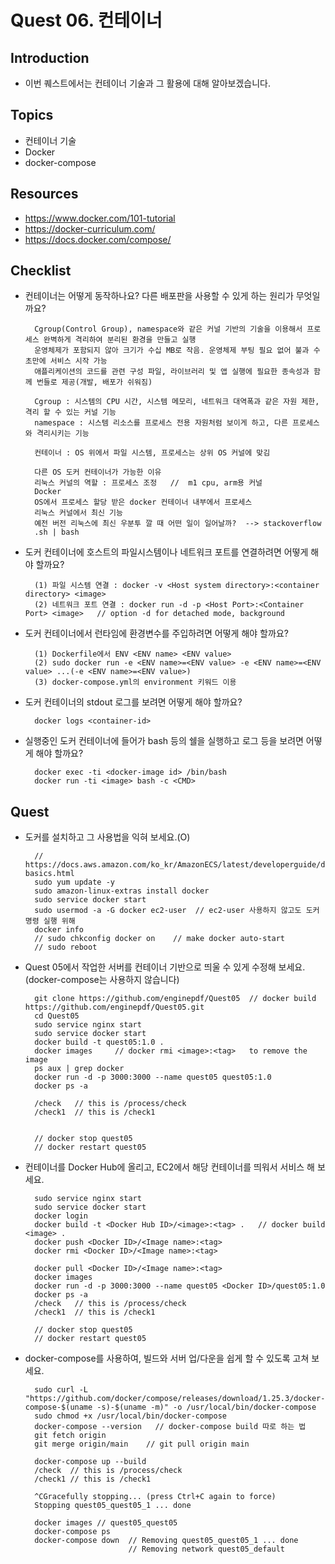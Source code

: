 # Quest 06. 컨테이너

## Introduction
* 이번 퀘스트에서는 컨테이너 기술과 그 활용에 대해 알아보겠습니다.

## Topics
* 컨테이너 기술
* Docker
* docker-compose

## Resources
* https://www.docker.com/101-tutorial
* https://docker-curriculum.com/
* https://docs.docker.com/compose/

## Checklist
* 컨테이너는 어떻게 동작하나요? 다른 배포판을 사용할 수 있게 하는 원리가 무엇일까요?

        Cgroup(Control Group), namespace와 같은 커널 기반의 기술을 이용해서 프로세스 완벽하게 격리하여 분리된 환경을 만들고 실행
        운영체제가 포함되지 않아 크기가 수십 MB로 작음. 운영체제 부팅 필요 없어 불과 수초만에 서비스 시작 가능
        애플리케이션의 코드를 관련 구성 파일, 라이브러리 및 앱 실행에 필요한 종속성과 함께 번들로 제공(개발, 배포가 쉬워짐)

        Cgroup : 시스템의 CPU 시간, 시스템 메모리, 네트워크 대역폭과 같은 자원 제한, 격리 할 수 있는 커널 기능
        namespace : 시스템 리소스를 프로세스 전용 자원처럼 보이게 하고, 다른 프로세스와 격리시키는 기능

        컨테이너 : OS 위에서 파일 시스템, 프로세스는 상위 OS 커널에 맞김

        다른 OS 도커 컨테이너가 가능한 이유
        리눅스 커널의 역할 : 프로세스 조정   //  m1 cpu, arm용 커널
        Docker
        OS에서 프로세스 할당 받은 docker 컨테이너 내부에서 프로세스 
        리눅스 커널에서 최신 기능
        예전 버전 리눅스에 최신 우분투 깔 때 어떤 일이 일어날까?  --> stackoverflow
        .sh | bash

* 도커 컨테이너에 호스트의 파일시스템이나 네트워크 포트를 연결하려면 어떻게 해야 할까요?

        (1) 파일 시스템 연결 : docker -v <Host system directory>:<container directory> <image>
        (2) 네트워크 포트 연결 : docker run -d -p <Host Port>:<Container Port> <image>   // option -d for detached mode, background

* 도커 컨테이너에서 런타임에 환경변수를 주입하려면 어떻게 해야 할까요?

        (1) Dockerfile에서 ENV <ENV name> <ENV value>
        (2) sudo docker run -e <ENV name>=<ENV value> -e <ENV name>=<ENV value> ...(-e <ENV name>=<ENV value>)
        (3) docker-compose.yml의 environment 키워드 이용


* 도커 컨테이너의 stdout 로그를 보려면 어떻게 해야 할까요?
    
        docker logs <container-id>

* 실행중인 도커 컨테이너에 들어가 bash 등의 쉘을 실행하고 로그 등을 보려면 어떻게 해야 할까요?

        docker exec -ti <docker-image id> /bin/bash
        docker run -ti <image> bash -c <CMD>

## Quest
* 도커를 설치하고 그 사용법을 익혀 보세요.(O)

        // https://docs.aws.amazon.com/ko_kr/AmazonECS/latest/developerguide/docker-basics.html
        sudo yum update -y
        sudo amazon-linux-extras install docker
        sudo service docker start
        sudo usermod -a -G docker ec2-user  // ec2-user 사용하지 않고도 도커 명령 실행 위해
        docker info
        // sudo chkconfig docker on    // make docker auto-start
        // sudo reboot

* Quest 05에서 작업한 서버를 컨테이너 기반으로 띄울 수 있게 수정해 보세요. (docker-compose는 사용하지 않습니다)

        git clone https://github.com/enginepdf/Quest05  // docker build https://github.com/enginepdf/Quest05.git
        cd Quest05
        sudo service nginx start
        sudo service docker start
        docker build -t quest05:1.0 .
        docker images     // docker rmi <image>:<tag>   to remove the image
        ps aux | grep docker
        docker run -d -p 3000:3000 --name quest05 quest05:1.0
        docker ps -a

        /check   // this is /process/check
        /check1  // this is /check1


        // docker stop quest05
        // docker restart quest05


* 컨테이너를 Docker Hub에 올리고, EC2에서 해당 컨테이너를 띄워서 서비스 해 보세요.

        sudo service nginx start
        sudo service docker start
        docker login
        docker build -t <Docker Hub ID>/<image>:<tag> .   // docker build <image> . 
        docker push <Docker ID>/<Image name>:<tag>
        docker rmi <Docker ID>/<Image name>:<tag>
        
        docker pull <Docker ID>/<Image name>:<tag>
        docker images
        docker run -d -p 3000:3000 --name quest05 <Docker ID>/quest05:1.0
        docker ps -a
        /check   // this is /process/check
        /check1  // this is /check1

        // docker stop quest05
        // docker restart quest05


* docker-compose를 사용하여, 빌드와 서버 업/다운을 쉽게 할 수 있도록 고쳐 보세요.

        sudo curl -L "https://github.com/docker/compose/releases/download/1.25.3/docker-compose-$(uname -s)-$(uname -m)" -o /usr/local/bin/docker-compose
        sudo chmod +x /usr/local/bin/docker-compose
        docker-compose --version   // docker-compose build 따로 하는 법
        git fetch origin
        git merge origin/main    // git pull origin main

        docker-compose up --build  
        /check  // this is /process/check
        /check1 // this is /check1
        
        ^CGracefully stopping... (press Ctrl+C again to force)
        Stopping quest05_quest05_1 ... done

        docker images // quest05_quest05
        docker-compose ps
        docker-compose down  // Removing quest05_quest05_1 ... done
                             // Removing network quest05_default
